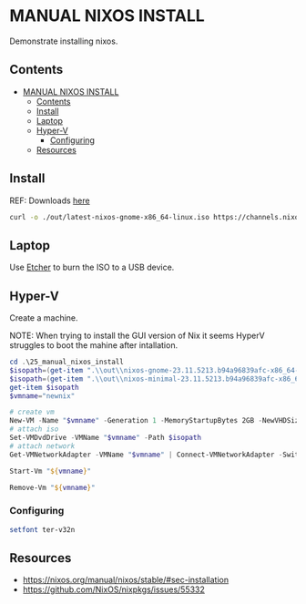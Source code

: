 # MANUAL NIXOS INSTALL

Demonstrate installing nixos.  

## Contents

- [MANUAL NIXOS INSTALL](#manual-nixos-install)
  - [Contents](#contents)
  - [Install](#install)
  - [Laptop](#laptop)
  - [Hyper-V](#hyper-v)
    - [Configuring](#configuring)
  - [Resources](#resources)

## Install

REF: Downloads [here](https://nixos.org/download#nixos-more)  

```sh
curl -o ./out/latest-nixos-gnome-x86_64-linux.iso https://channels.nixos.org/nixos-23.11/latest-nixos-gnome-x86_64-linux.iso
```

## Laptop

Use [Etcher](https://etcher.balena.io/) to burn the ISO to a USB device.  

## Hyper-V 

Create a machine.  

NOTE: When trying to install the GUI version of Nix it seems HyperV struggles to boot the mahine after intallation.  

```powershell
cd .\25_manual_nixos_install
$isopath=(get-item ".\\out\\nixos-gnome-23.11.5213.b94a96839afc-x86_64-linux.iso").FullName
$isopath=(get-item ".\\out\\nixos-minimal-23.11.5213.b94a96839afc-x86_64-linux.iso").FullName
get-item $isopath 
$vmname="newnix"

# create vm
New-VM -Name "$vmname" -Generation 1 -MemoryStartupBytes 2GB -NewVHDSizeBytes 40GB -BootDevice CD -NewVHDPath (".\out\" + $vmname + ".vhdx")
# attach iso
Set-VMDvdDrive -VMName "$vmname" -Path $isopath 
# attach network
Get-VMNetworkAdapter -VMName "$vmname" | Connect-VMNetworkAdapter -SwitchName "Default Switch"

Start-Vm "${vmname}"

Remove-Vm "${vmname}"
```

### Configuring

```sh
setfont ter-v32n
```

## Resources

* https://nixos.org/manual/nixos/stable/#sec-installation
* https://github.com/NixOS/nixpkgs/issues/55332
